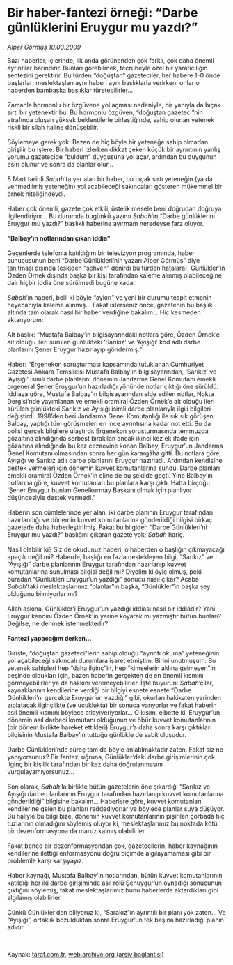 # Bir haber-fantezi örneği: “Darbe günlüklerini Eruygur mu yazdı?”

*Alper Görmüş 10.03.2009*

<div class="taraf_structure_2col_1zq">
<div class="margen_n">



 <p>Bazı haberler, içlerinde, ilk anda görünenden çok farklı, çok daha önemli ayrıntılar barındırır. Bunları görebilmek, tecrübeyle özel bir yaratıcılığın sentezini gerektirir. Bu türden “doğuştan” gazeteciler, her habere 1-0 önde başlarlar; meslektaşları aynı haberi aynı başlıklarla verirken, onlar o haberden bambaşka başlıklar türetebilirler... <br/><br/>Zamanla hormonlu bir özgüvene yol açması nedeniyle, bir yanıyla da bıçak sırtı bir yetenektir bu. Bu hormonlu özgüven, “doğuştan gazeteci”nin etrafında oluşan yüksek beklentilerle birleştiğinde, sahip olunan yetenek riskli bir silah haline dönüşebilir. <br/><br/>Söylemeye gerek yok: Bazen de hiç böyle bir yeteneğe sahip olmadan girişilir bu işlere. Bir haberi izlerken dikkat çeken küçük bir ayrıntının yanlış yorumu gazetecide “buldum” duygusuna yol açar, ardından bu duygunun esiri olunur ve sonra da olanlar olur... <br/><br/>8 Mart tarihli <i>Sabah</i>’ta yer alan bir haber, bu bıçak sırtı yeteneğin (ya da vehmedilmiş yeteneğin) yol açabileceği sakıncaları gösteren mükemmel bir örnek niteliğindeydi. <br/><br/>Haber çok önemli, gazete çok etkili, üstelik mesele beni doğrudan doğruya ilgilendiriyor... Bu durumda bugünkü yazımı <i>Sabah</i>’ın “Darbe günlüklerini Eruygur mu yazdı?” başlıklı haberine ayırmam neredeyse farz oluyor.<b> <br/><br/>“Balbay’ın notlarından çıkan iddia”</b> <br/><br/>Geçenlerde telefonla katıldığım bir televizyon programında, haber sunucusunun beni “Darbe Günlükleri’nin yazarı Alper Görmüş” diye tanıtması dışında (eskiden “sehven” denirdi bu türden hatalara), Günlükler’in Özden Örnek dışında başka bir kişi tarafından kaleme alınmış olabileceğine dair hiçbir iddia öne sürülmedi bugüne kadar.<i> <br/><br/>Sabah</i>’ın haberi, belli ki böyle “aykırı” ve yeni bir durumu tespit etmenin heyecanıyla kaleme alınmış... Fakat isterseniz önce, gazetenin bu başlık altında tam olarak nasıl bir haber verdiğine bakalım... Hiç kesmeden aktarıyorum: <br/><br/>Alt başlık: “Mustafa Balbay’ın bilgisayarındaki notlara göre, Özden Örnek’e ait olduğu ileri sürülen günlükteki ‘Sarıkız’ ve ‘Ayışığı’ kod adlı darbe planlarını Şener Eruygur hazırlayıp göndermiş.” <br/><br/>Haber: “Ergenekon soruşturması kapsamında tutuklanan Cumhuriyet Gazetesi Ankara Temsilcisi Mustafa Balbay’ın bilgisayarından, ‘Sarıkız’ ve ‘Ayışığı’ isimli darbe planlarını dönemin Jandarma Genel Komutanı emekli orgeneral Şener Eruygur’un hazırladığı yönünde notlar çıktığı öne sürüldü. İddiaya göre, Mustafa Balbay’ın bilgisayarından elde edilen notlar, Nokta Dergisi’nde yayımlanan ve emekli oramiral Özden Örnek’e ait olduğu ileri sürülen günlükteki Sarıkız ve Ayışığı isimli darbe planlarıyla ilgili bilgileri değiştirdi. 1998’den beri Jandarma Genel Komutanlığı ile sık sık görüşen Balbay, yaptığı tüm görüşmeleri en ince ayrıntısına kadar not etti. Bu da polisi gerçek bilgilere ulaştırdı. Ergenekon soruşturmasında temmuzda gözaltına alındığında serbest bırakılan ancak ikinci kez ek ifade için gözaltına alındığında bu kez cezaevine konan Balbay, Eruygur’un Jandarma Genel Komutanı olmasından sonra her gün karargâha gitti. Bu notlara göre, Ayışığı ve Sarıkız adlı darbe planlarını Eruygur hazırladı. Ardından kendisine destek vermeleri için dönemin kuvvet komutanlarına sundu. Darbe planları emekli oramiral Özden Örnek’in eline de bu şekilde geçti. Yine Balbay’ın notlarına göre, kuvvet komutanları bu planlara karşı çıktı. Hatta birçoğu ‘Şener Eruygur bunları Genelkurmay Başkanı olmak için planlıyor’ düşüncesiyle destek vermedi.” <br/><br/>Haberin son cümlelerinde yer alan, iki darbe planının Eruygur tarafından hazırlandığı ve dönemin kuvvet komutanlarına gönderildiği bilgisi birkaç gazetede daha haberleştirilmiş. Fakat bu bilgiden “Darbe Günlükleri’ni Eruygur mu yazdı?” başlığını çıkaran gazete yok; <i>Sabah</i> hariç. <br/><br/>Nasıl olabilir ki? Siz de okudunuz haberi; o haberden o başlığın çıkmayacağı apaçık değil mi? Haberde, başlığı en fazla destekleyen bilgi, “Sarıkız” ve “Ayışığı” darbe planlarının Eruygur tarafından hazırlanıp kuvvet komutanlarına sunulması bilgisi değil mi? Diyelim ki öyle olmuş, peki buradan “Günlükleri Eruygur’un yazdığı” sonucu nasıl çıkar? Acaba <i>Sabah</i>’taki meslektaşlarımız “planlar”ın başka, “Günlükler”in başka şey olduğunu bilmiyorlar mı? <br/><br/>Allah aşkına, Günlükler’i Eruygur’un yazdığı iddiası nasıl bir iddiadır? Yani Eruygur kendini Özden Örnek’in yerine koyarak mı yazmıştır bütün bunları? Değilse, ne denmek istenmektedir?<b> <br/><br/>Fantezi yapacağım derken...</b> <br/><br/>Girişte, “doğuştan gazeteci”lerin sahip olduğu “ayrıntı okuma” yeteneğinin yol açabileceği sakıncalı durumlara işaret etmiştim. Birini unutmuşum: Bu yetenek sahipleri hep “daha ilginç”in, hep “kimselerin aklına gelmeyen”in peşinde oldukları için, bazen haberin gerçekten de en önemli kısmını görmeyebilirler ya da hakkını veremeyebilirler. İşte buyurun: <i>Sabah</i>’çılar, kaynaklarının kendilerine verdiği bir bilgiyi esnete esnete “Darbe Günlükleri’ni gerçekte Eruygur’un yazdığı” gibi, okurları hakikaten yerinden zıplatacak ilginçlikte (ve uçuklukta) bir sonuca varıyorlar ve fakat haberin asıl önemli kısmını böylece atlayıveriyorlar... O kısım, elbette ki, Eruygur’un dönemin asıl darbeci komutanı olduğunun ve öbür kuvvet komutanlarının (bir dönem birlikte hareket ettikleri) Eruygur’a daha sonra karşı çıktıkları bilgisinin Mustafa Balbay’ın tuttuğu günlükle de sabit oluşudur. <br/><br/>Darbe Günlükleri’nde süreç tam da böyle anlatılmaktadır zaten. Fakat siz ne yapıyorsunuz? Bir fantezi uğruna, Günlükler’deki darbe girişimlerinin çok ilginç bir kişilik tarafından bir kez daha doğrulanmasını vurgulayamıyorsunuz... <br/><br/>Son olarak, <i>Sabah</i>’la birlikte bütün gazetelerin öne çıkardığı “Sarıkız ve Ayışığı darbe planlarının Eruygur tarafından hazırlanıp kuvvet komutanlarına gönderildiği” bilgisine bakalım... Haberlere göre, kuvvet komutanları kendilerine gelen bu planları reddediyorlar ve böylece planlar suya düşüyor. Bu haliyle bu bilgi bize, dönemin kuvvet komutanlarının pişirilen çorbada hiç tuzlarının olmadığını söylemiş oluyor ki, meslektaşlarımız bu noktada kötü bir dezenformasyona da maruz kalmış olabilirler. <br/><br/>Fakat bence bir dezenformasyondan çok, gazetecilerin, haber kaynağının kendilerine ilettiği enformasyonu doğru biçimde algılayamaması gibi bir problemle karşı karşıyayız. <br/><br/>Haber kaynağı, Mustafa Balbay’ın notlarından, bütün kuvvet komutanlarının katıldığı her iki darbe girişiminde asıl rolü Şenuygur’un oynadığı sonucunun çıktığını söylemiş, fakat meslektaşlarımız bunu haberlerde aktardıkları gibi algılamış olabilirler. <br/><br/>Çünkü Günlükler’den biliyoruz ki, “Sarakız”ın ayrıntılı bir planı yok zaten... Ve “Ayışığı”, ortaklık bozulduktan sonra Eruygur’un tek başına hazırladığı planın adıdır.</p>

<br/>


<div id="taraf_not">
</div>

</div>


</div>

Kaynak: [taraf.com.tr](http://www.taraf.com.tr:80/makale/4412.htm), [web.archive.org (arşiv bağlantısı)](http://web.archive.org/web/20090523233441/http://www.taraf.com.tr:80/makale/4412.htm)
